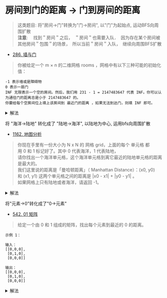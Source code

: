 # 房间到门的距离 -> 门到房间的距离

> 这类题目: 将"房间->门"转换为"门->房间", 以"门"为起始点, 运动BFS向周围扩散        
**注意**:　
找到＂房间＂之后，　＂房间＂也需要入队．　因为存在某个房间被其他房间＂包围＂的场景，　所以当前＂房间＂入队，　继续向周围BFS扩散

- [286. 墙与门](https://leetcode-cn.com/problems/walls-and-gates/)
> 你被给定一个 m × n 的二维网格 rooms ，网格中有以下三种可能的初始化值：
> 
```
-1 表示墙或是障碍物
0 表示一扇门
INF 无限表示一个空的房间。然后，我们用 231 - 1 = 2147483647 代表 INF。你可以认为通往门的距离总是小于 2147483647 的。
你要给每个空房间位上填上该房间到 最近门的距离 ，如果无法到达门，则填 INF 即可。
```


<details>
    <summary>解法</summary>
    
```python
class Solution:
    def wallsAndGates(self, rooms: List[List[int]]) -> None:
        """
        Do not return anything, modify rooms in-place instead.
        """
        if not rooms or not rooms[0]: return rooms
        INF = 2147483647
        queue = collections.deque()
        rows, cols = len(rooms), len(rooms[0])
        for r, row in enumerate(rooms):
            for c, val in enumerate(row):
                # 把所有的门入列
                if val == 0: queue.append((r, c))
        
        def neibours(r, c):
            for nr, nc in ((r, c + 1), (r , c - 1), (r + 1, c), (r - 1, c)):
                if 0 <= nr < rows and 0 <= nc < cols:
                    yield nr, nc
        
        while queue:
            r, c = queue.popleft()
            for nr, nc in neibours(r, c):
                # 从门向周围bfs扩散搜索
                if rooms[nr][nc] == INF:
                    rooms[nr][nc] = rooms[r][c] + 1
                    queue.append((nr, nc))

```
</details>

将 "海洋->陆地" 转化成了 "陆地->海洋", 以陆地为中心, 运用bfs向周围扩散
- [1162. 地图分析](https://leetcode-cn.com/problems/as-far-from-land-as-possible/)
> 你现在手里有一份大小为 N x N 的 网格 grid，上面的每个 单元格 都用 0 和 1 标记好了。其中 0 代表海洋，1 代表陆地，     
请你找出一个海洋单元格，这个海洋单元格到离它最近的陆地单元格的距离是最大的。        
我们这里说的距离是「曼哈顿距离」（ Manhattan Distance）：(x0, y0) 和 (x1, y1) 这两个单元格之间的距离是 |x0 - x1| + |y0 - y1| 。        
如果网格上只有陆地或者海洋，请返回 -1。



<details>
    <summary>解法</summary>
    
```python
class Solution:
    def maxDistance(self, grid: List[List[int]]) -> int:
        if not grid or not grid[0]:
            return -1
        rows, cols = len(grid), len(grid[0])
        d = collections.deque()
        for r in range(rows):
            for c in range(cols):
                if grid[r][c] == 1:
                    d.append((r, c))
        ans = -1
        while d:
            r, c = d.popleft()
            for nr, nc in ((r + 1, c), (r - 1, c), (r, c + 1), (r, c - 1)):
                if 0 <= nr < rows and 0 <= nc < cols and grid[nr][nc] == 0:
                    grid[nr][nc] = grid[r][c] + 1
                    ans = max(ans, grid[nr][nc])
                    d.append((nr, nc))
        return ans - 1 if ans > 0 else -1
```
</details>


将"元素->0"转化成了"0->元素"
- [542. 01 矩阵](https://leetcode-cn.com/problems/01-matrix/)
> 给定一个由 0 和 1 组成的矩阵，找出每个元素到最近的 0 的距离。
```shell
示例 1：

输入：
[[0,0,0],
 [0,1,0],
 [0,0,0]]

输出：
[[0,0,0],
 [0,1,0],
 [0,0,0]]
```


<details>
    <summary>解法</summary>
    
```python
class Solution:
    def updateMatrix(self, matrix: List[List[int]]) -> List[List[int]]:
        rows, cols = len(matrix), len(matrix[0])
        d = collections.deque()
        for r in range(rows):
            for c in range(cols):
                # 首先将所有的 0 都入队，并且将 1 的位置设置成 -1，表示该位置是 未被访问过的 1
                if matrix[r][c] == 0:
                    d.append((r, c))
                else:
                    matrix[r][c] = -1
        
        while d:
            r, c = d.popleft()
            for nr, nc in ((r + 1, c), (r - 1, c), (r, c + 1), (r, c - 1)):
                # 如果四邻域的点是 -1，表示这个点是未被访问过的 1
                # 所以这个点到 0 的距离就可以更新成 matrix[x][y] + 1。
                if 0 <= nr < rows and 0 <= nc < cols and matrix[nr][nc] == -1:
                    matrix[nr][nc] = matrix[r][c] + 1
                    d.append((nr, nc))
        return matrix
```
</details>
